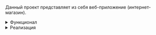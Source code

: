 Данный проект представляет из себя веб-приложение (интернет-магазин).

<details><summary>Функционал</summary>
На главной странице расположен блок с кнопками, можно войти в аккаунт или зарегистрироваться:
![image](https://github.com/maksim25y/ShopApp/assets/131711956/2e8a4484-cfea-45bb-9f4e-62430eb35d40)


При нажатии на кнопку "Регистрация" происходит переход на страницу регистрации:
![image](https://github.com/maksim25y/ShopApp/assets/131711956/9a8cc8d7-1b86-4f78-9fec-715afb946834)

Добавлена валидация, в случае ввода некорректных данных будет выведено соответствующее сообщение
![image](https://github.com/maksim25y/ShopApp/assets/131711956/ba342fde-1e1e-41a6-8259-6b39eeb79839)

При нажатии на кнопку "Войти" пользователь перейдёт на страницу входа в аккаунт.
![image](https://github.com/maksim25y/ShopApp/assets/131711956/01b40196-fe43-47aa-8787-454bbb0cc7d2)

Если пользователь ввёл некорректные данные, то будет выведено соответствующее оповещени:
![image](https://github.com/maksim25y/ShopApp/assets/131711956/33f07a56-236e-406b-a183-44f1463b79d0)

При корректном вводе данных пользователь попадает на главную страницу сайта, кнопки "Войти" и "Регистрация" пропадают, появляются кнопка "Мой профиль" и "Список товаров":
![image](https://github.com/maksim25y/ShopApp/assets/131711956/c0280c5f-1ca6-4a56-83e2-c058a2617673)

Нажав на кнопку "Список товаров" пользователь попадает на страницу с доступными товарами и может перейти на страницу любого товара:
![image](https://github.com/maksim25y/ShopApp/assets/131711956/ae6ff76c-65a7-4a68-a513-2fa3bc11bd11)
При переходе на страницу товара пользователь увидит описание товара и сможет забронировать товар, нажав на кнопку "Добавить в корзину" (товар добавится в корзину, которую пользователь может просмотреть в его профиле):
![image](https://github.com/maksim25y/ShopApp/assets/131711956/64eec9bf-d78a-4a10-95b5-ccc972338b01)

При переходе в свой профиль пользователь сможет увидеть информацию профиля, сможет отредактировать данные профиля:
![image](https://github.com/maksim25y/ShopApp/assets/131711956/a4b2807d-6e7c-4e90-961e-517c58392919)



</details>
<details><summary>Реализация</summary>
Во время выполнения проекта я использовал следующий набор технологий: PostgreSQL, Maven, Spring MVC, Spring Data JPA, ORM Hibernate, Bootstrap, Thymeleaf, Spring Validation.
  
База данных:

</details>
